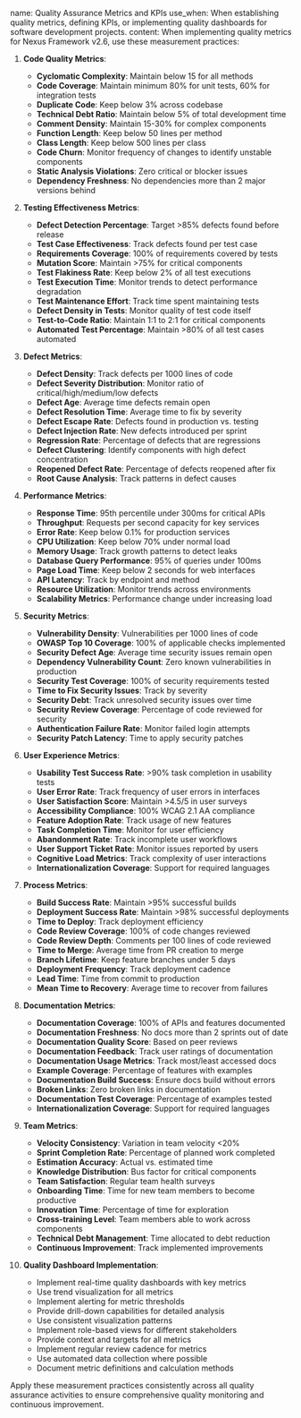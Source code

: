 name: Quality Assurance Metrics and KPIs
use_when: When establishing quality metrics, defining KPIs, or implementing quality dashboards for software development projects.
content: 
When implementing quality metrics for Nexus Framework v2.6, use these measurement practices:

1. **Code Quality Metrics**:
   - **Cyclomatic Complexity**: Maintain below 15 for all methods
   - **Code Coverage**: Maintain minimum 80% for unit tests, 60% for integration tests
   - **Duplicate Code**: Keep below 3% across codebase
   - **Technical Debt Ratio**: Maintain below 5% of total development time
   - **Comment Density**: Maintain 15-30% for complex components
   - **Function Length**: Keep below 50 lines per method
   - **Class Length**: Keep below 500 lines per class
   - **Code Churn**: Monitor frequency of changes to identify unstable components
   - **Static Analysis Violations**: Zero critical or blocker issues
   - **Dependency Freshness**: No dependencies more than 2 major versions behind

2. **Testing Effectiveness Metrics**:
   - **Defect Detection Percentage**: Target >85% defects found before release
   - **Test Case Effectiveness**: Track defects found per test case
   - **Requirements Coverage**: 100% of requirements covered by tests
   - **Mutation Score**: Maintain >75% for critical components
   - **Test Flakiness Rate**: Keep below 2% of all test executions
   - **Test Execution Time**: Monitor trends to detect performance degradation
   - **Test Maintenance Effort**: Track time spent maintaining tests
   - **Defect Density in Tests**: Monitor quality of test code itself
   - **Test-to-Code Ratio**: Maintain 1:1 to 2:1 for critical components
   - **Automated Test Percentage**: Maintain >80% of all test cases automated

3. **Defect Metrics**:
   - **Defect Density**: Track defects per 1000 lines of code
   - **Defect Severity Distribution**: Monitor ratio of critical/high/medium/low defects
   - **Defect Age**: Average time defects remain open
   - **Defect Resolution Time**: Average time to fix by severity
   - **Defect Escape Rate**: Defects found in production vs. testing
   - **Defect Injection Rate**: New defects introduced per sprint
   - **Regression Rate**: Percentage of defects that are regressions
   - **Defect Clustering**: Identify components with high defect concentration
   - **Reopened Defect Rate**: Percentage of defects reopened after fix
   - **Root Cause Analysis**: Track patterns in defect causes

4. **Performance Metrics**:
   - **Response Time**: 95th percentile under 300ms for critical APIs
   - **Throughput**: Requests per second capacity for key services
   - **Error Rate**: Keep below 0.1% for production services
   - **CPU Utilization**: Keep below 70% under normal load
   - **Memory Usage**: Track growth patterns to detect leaks
   - **Database Query Performance**: 95% of queries under 100ms
   - **Page Load Time**: Keep below 2 seconds for web interfaces
   - **API Latency**: Track by endpoint and method
   - **Resource Utilization**: Monitor trends across environments
   - **Scalability Metrics**: Performance change under increasing load

5. **Security Metrics**:
   - **Vulnerability Density**: Vulnerabilities per 1000 lines of code
   - **OWASP Top 10 Coverage**: 100% of applicable checks implemented
   - **Security Defect Age**: Average time security issues remain open
   - **Dependency Vulnerability Count**: Zero known vulnerabilities in production
   - **Security Test Coverage**: 100% of security requirements tested
   - **Time to Fix Security Issues**: Track by severity
   - **Security Debt**: Track unresolved security issues over time
   - **Security Review Coverage**: Percentage of code reviewed for security
   - **Authentication Failure Rate**: Monitor failed login attempts
   - **Security Patch Latency**: Time to apply security patches

6. **User Experience Metrics**:
   - **Usability Test Success Rate**: >90% task completion in usability tests
   - **User Error Rate**: Track frequency of user errors in interfaces
   - **User Satisfaction Score**: Maintain >4.5/5 in user surveys
   - **Accessibility Compliance**: 100% WCAG 2.1 AA compliance
   - **Feature Adoption Rate**: Track usage of new features
   - **Task Completion Time**: Monitor for user efficiency
   - **Abandonment Rate**: Track incomplete user workflows
   - **User Support Ticket Rate**: Monitor issues reported by users
   - **Cognitive Load Metrics**: Track complexity of user interactions
   - **Internationalization Coverage**: Support for required languages

7. **Process Metrics**:
   - **Build Success Rate**: Maintain >95% successful builds
   - **Deployment Success Rate**: Maintain >98% successful deployments
   - **Time to Deploy**: Track deployment efficiency
   - **Code Review Coverage**: 100% of code changes reviewed
   - **Code Review Depth**: Comments per 100 lines of code reviewed
   - **Time to Merge**: Average time from PR creation to merge
   - **Branch Lifetime**: Keep feature branches under 5 days
   - **Deployment Frequency**: Track deployment cadence
   - **Lead Time**: Time from commit to production
   - **Mean Time to Recovery**: Average time to recover from failures

8. **Documentation Metrics**:
   - **Documentation Coverage**: 100% of APIs and features documented
   - **Documentation Freshness**: No docs more than 2 sprints out of date
   - **Documentation Quality Score**: Based on peer reviews
   - **Documentation Feedback**: Track user ratings of documentation
   - **Documentation Usage Metrics**: Track most/least accessed docs
   - **Example Coverage**: Percentage of features with examples
   - **Documentation Build Success**: Ensure docs build without errors
   - **Broken Links**: Zero broken links in documentation
   - **Documentation Test Coverage**: Percentage of examples tested
   - **Internationalization Coverage**: Support for required languages

9. **Team Metrics**:
   - **Velocity Consistency**: Variation in team velocity <20%
   - **Sprint Completion Rate**: Percentage of planned work completed
   - **Estimation Accuracy**: Actual vs. estimated time
   - **Knowledge Distribution**: Bus factor for critical components
   - **Team Satisfaction**: Regular team health surveys
   - **Onboarding Time**: Time for new team members to become productive
   - **Innovation Time**: Percentage of time for exploration
   - **Cross-training Level**: Team members able to work across components
   - **Technical Debt Management**: Time allocated to debt reduction
   - **Continuous Improvement**: Track implemented improvements

10. **Quality Dashboard Implementation**:
    - Implement real-time quality dashboards with key metrics
    - Use trend visualization for all metrics
    - Implement alerting for metric thresholds
    - Provide drill-down capabilities for detailed analysis
    - Use consistent visualization patterns
    - Implement role-based views for different stakeholders
    - Provide context and targets for all metrics
    - Implement regular review cadence for metrics
    - Use automated data collection where possible
    - Document metric definitions and calculation methods

Apply these measurement practices consistently across all quality assurance activities to ensure comprehensive quality monitoring and continuous improvement.
